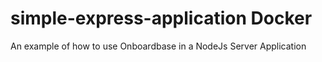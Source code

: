 # simple-express-application Docker
An example of how to use Onboardbase in a NodeJs Server Application
